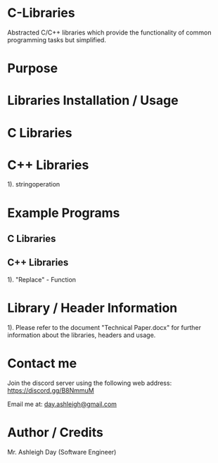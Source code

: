 # C-Libraries
Abstracted C/C++ libraries which provide the functionality of common programming tasks but simplified.

# Purpose

# Libraries Installation / Usage

# C Libraries

# C++ Libraries

1). stringoperation

# Example Programs

## C Libraries

## C++ Libraries

1). "Replace" - Function

# Library / Header Information

1). Please refer to the document "Technical Paper.docx" for further information about the libraries, headers and usage.

# Contact me

Join the discord server using the following web address: https://discord.gg/B8NmmuM

Email me at: day.ashleigh@gmail.com

# Author / Credits

Mr. Ashleigh Day (Software Engineer)
